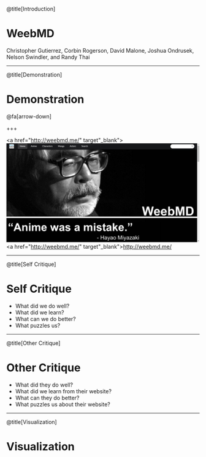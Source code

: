 @title[Introduction]

# **WeebMD**
Christopher Gutierrez, Corbin Rogerson, David Malone, Joshua Ondrusek, Nelson Swindler, and Randy Thai

---

@title[Demonstration]

# Demonstration
@fa[arrow-down]

+++

<a href="http://weebmd.me/" target"_blank">![WeebMD](./pitchassets/weebmd.png)</a>
<a href="http://weebmd.me/" target"_blank">http://weebmd.me/</a>

---

@title[Self Critique]

# Self Critique
* What did we do well?
* What did we learn?
* What can we do better?
* What puzzles us?

---

@title[Other Critique]

# Other Critique
* What did they do well?
* What did we learn from their website?
* What can they do better?
* What puzzles us about their website?

---

@title[Visualization]

# Visualization
